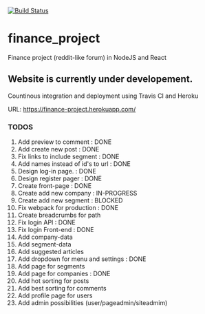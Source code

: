 [![Build Status](https://travis-ci.org/evedal/finance_project.svg?branch=master)](https://travis-ci.org/evedal/finance_project)

# finance_project
Finance project (reddit-like forum) in NodeJS and React

## Website is currently under developement.
Countinous integration and deployment using Travis CI and Heroku

URL: https://finance-project.herokuapp.com/

### TODOS

1. Add preview to comment : DONE
2. Add create new post : DONE
3. Fix links to include segment : DONE
4. Add names instead of id's to url : DONE
5. Design log-in page. : DONE
6. Design register pager : DONE
7. Create front-page : DONE
8. Create add new company : IN-PROGRESS
9. Create add new segment : BLOCKED
10. Fix webpack for production : DONE
11. Create breadcrumbs for path
12. Fix login API : DONE
13. Fix login Front-end : DONE
14. Add company-data
15. Add segment-data
16. Add suggested articles
17. Add dropdown for menu and settings : DONE
18. Add page for segments
19. Add page for companies : DONE
20. Add hot sorting for posts
21. Add best sorting for comments
22. Add profile page for users
23. Add admin possibilities (user/pageadmin/siteadmim)
